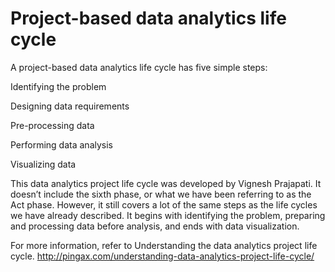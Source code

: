 # Project-based data analytics life cycle 

A project-based data analytics life cycle has five simple steps:

Identifying the problem

Designing data requirements

Pre-processing data

Performing data analysis

Visualizing data

This data analytics project life cycle was developed by Vignesh Prajapati. It doesn’t include the sixth phase, or what we have been referring to as the Act phase. However, it still covers a lot of the same steps as the life cycles we have already described. It begins with identifying the problem, preparing and processing data before analysis, and ends with data visualization.

For more information, refer to Understanding the data analytics project life cycle.
http://pingax.com/understanding-data-analytics-project-life-cycle/

